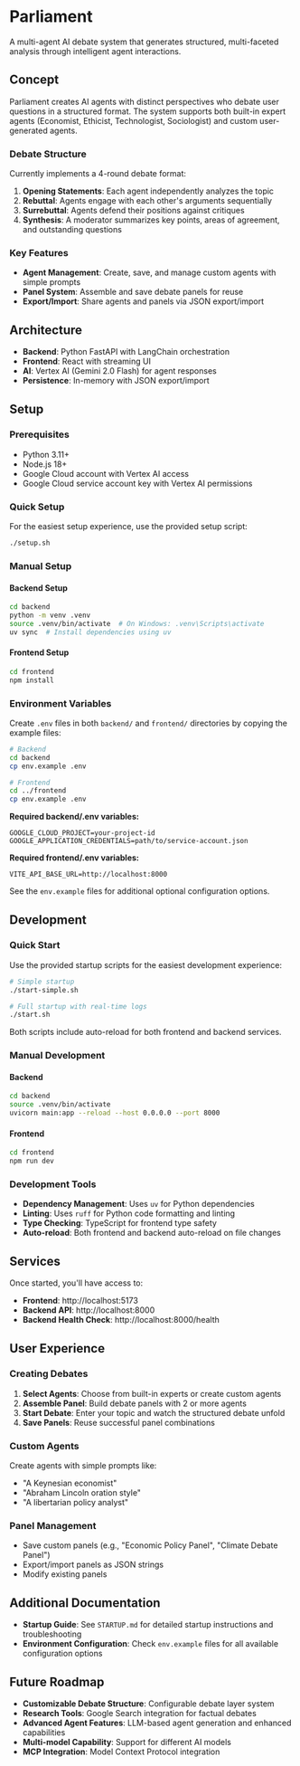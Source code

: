 # Parliament

A multi-agent AI debate system that generates structured, multi-faceted analysis through intelligent agent interactions.

## Concept

Parliament creates AI agents with distinct perspectives who debate user questions in a structured format. The system supports both built-in expert agents (Economist, Ethicist, Technologist, Sociologist) and custom user-generated agents.

### Debate Structure
Currently implements a 4-round debate format:
1. **Opening Statements**: Each agent independently analyzes the topic
2. **Rebuttal**: Agents engage with each other's arguments sequentially  
3. **Surrebuttal**: Agents defend their positions against critiques
4. **Synthesis**: A moderator summarizes key points, areas of agreement, and outstanding questions

### Key Features
- **Agent Management**: Create, save, and manage custom agents with simple prompts
- **Panel System**: Assemble and save debate panels for reuse
- **Export/Import**: Share agents and panels via JSON export/import

## Architecture

- **Backend**: Python FastAPI with LangChain orchestration
- **Frontend**: React with streaming UI
- **AI**: Vertex AI (Gemini 2.0 Flash) for agent responses
- **Persistence**: In-memory with JSON export/import

## Setup

### Prerequisites
- Python 3.11+
- Node.js 18+
- Google Cloud account with Vertex AI access
- Google Cloud service account key with Vertex AI permissions

### Quick Setup
For the easiest setup experience, use the provided setup script:
```bash
./setup.sh
```

### Manual Setup

#### Backend Setup
```bash
cd backend
python -m venv .venv
source .venv/bin/activate  # On Windows: .venv\Scripts\activate
uv sync  # Install dependencies using uv
```

#### Frontend Setup
```bash
cd frontend
npm install
```

### Environment Variables
Create `.env` files in both `backend/` and `frontend/` directories by copying the example files:

```bash
# Backend
cd backend
cp env.example .env

# Frontend  
cd ../frontend
cp env.example .env
```

**Required backend/.env variables:**
```
GOOGLE_CLOUD_PROJECT=your-project-id
GOOGLE_APPLICATION_CREDENTIALS=path/to/service-account.json
```

**Required frontend/.env variables:**
```
VITE_API_BASE_URL=http://localhost:8000
```

See the `env.example` files for additional optional configuration options.

## Development

### Quick Start
Use the provided startup scripts for the easiest development experience:

```bash
# Simple startup
./start-simple.sh

# Full startup with real-time logs
./start.sh
```

Both scripts include auto-reload for both frontend and backend services.

### Manual Development

#### Backend
```bash
cd backend
source .venv/bin/activate
uvicorn main:app --reload --host 0.0.0.0 --port 8000
```

#### Frontend
```bash
cd frontend
npm run dev
```

### Development Tools
- **Dependency Management**: Uses `uv` for Python dependencies
- **Linting**: Uses `ruff` for Python code formatting and linting
- **Type Checking**: TypeScript for frontend type safety
- **Auto-reload**: Both frontend and backend auto-reload on file changes

## Services

Once started, you'll have access to:
- **Frontend**: http://localhost:5173
- **Backend API**: http://localhost:8000
- **Backend Health Check**: http://localhost:8000/health

## User Experience

### Creating Debates
1. **Select Agents**: Choose from built-in experts or create custom agents
2. **Assemble Panel**: Build debate panels with 2 or more agents
3. **Start Debate**: Enter your topic and watch the structured debate unfold
4. **Save Panels**: Reuse successful panel combinations

### Custom Agents
Create agents with simple prompts like:
- "A Keynesian economist"
- "Abraham Lincoln oration style"
- "A libertarian policy analyst"

### Panel Management
- Save custom panels (e.g., "Economic Policy Panel", "Climate Debate Panel")
- Export/import panels as JSON strings
- Modify existing panels

## Additional Documentation

- **Startup Guide**: See `STARTUP.md` for detailed startup instructions and troubleshooting
- **Environment Configuration**: Check `env.example` files for all available configuration options

## Future Roadmap

- **Customizable Debate Structure**: Configurable debate layer system
- **Research Tools**: Google Search integration for factual debates
- **Advanced Agent Features**: LLM-based agent generation and enhanced capabilities
- **Multi-model Capability**: Support for different AI models
- **MCP Integration**: Model Context Protocol integration 
